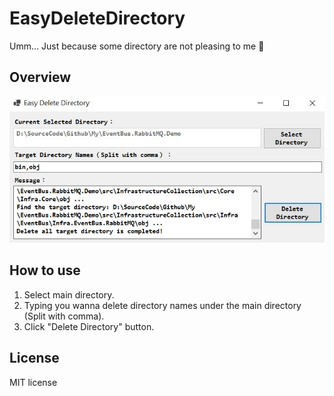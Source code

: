 # EasyDeleteDirectory

Umm... Just because some directory are not pleasing to me :eyes:

## Overview

![Image](img/demo-1.jpg)

## How to use

1. Select main directory.
2. Typing you wanna delete directory names under the main directory (Split with comma).
3. Click "Delete Directory" button.

## License

MIT license
